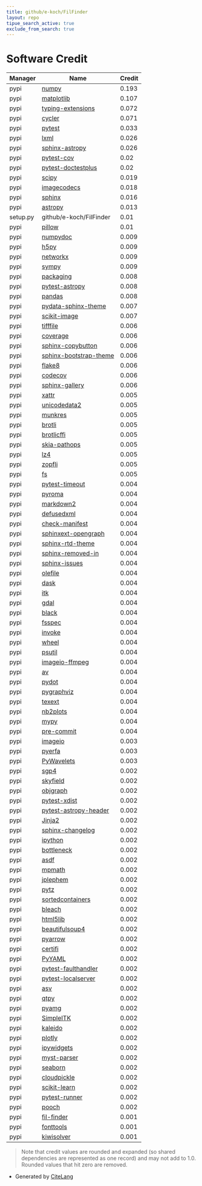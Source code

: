 ```yaml
---
title: github/e-koch/FilFinder
layout: repo
tipue_search_active: true
exclude_from_search: true
---
```

# Software Credit

|Manager|Name|Credit|
|-------|----|------|
|pypi|[numpy](https://pypi.org/project/numpy)|0.193|
|pypi|[matplotlib](https://matplotlib.org)|0.107|
|pypi|[typing-extensions](https://pypi.org/project/typing-extensions)|0.072|
|pypi|[cycler](https://github.com/matplotlib/cycler)|0.071|
|pypi|[pytest](https://pypi.org/project/pytest)|0.033|
|pypi|[lxml](https://pypi.org/project/lxml)|0.026|
|pypi|[sphinx-astropy](https://pypi.org/project/sphinx-astropy)|0.026|
|pypi|[pytest-cov](https://github.com/pytest-dev/pytest-cov)|0.02|
|pypi|[pytest-doctestplus](https://pypi.org/project/pytest-doctestplus)|0.02|
|pypi|[scipy](https://pypi.org/project/scipy)|0.019|
|pypi|[imagecodecs](https://pypi.org/project/imagecodecs)|0.018|
|pypi|[sphinx](https://pypi.org/project/sphinx)|0.016|
|pypi|[astropy](http://astropy.org)|0.013|
|setup.py|github/e-koch/FilFinder|0.01|
|pypi|[pillow](https://python-pillow.org)|0.01|
|pypi|[numpydoc](https://pypi.org/project/numpydoc)|0.009|
|pypi|[h5py](http://www.h5py.org)|0.009|
|pypi|[networkx](https://networkx.org/)|0.009|
|pypi|[sympy](https://pypi.org/project/sympy)|0.009|
|pypi|[packaging](https://pypi.org/project/packaging)|0.008|
|pypi|[pytest-astropy](https://pypi.org/project/pytest-astropy)|0.008|
|pypi|[pandas](https://pypi.org/project/pandas)|0.008|
|pypi|[pydata-sphinx-theme](https://pypi.org/project/pydata-sphinx-theme)|0.007|
|pypi|[scikit-image](https://scikit-image.org)|0.007|
|pypi|[tifffile](https://www.lfd.uci.edu/~gohlke/)|0.006|
|pypi|[coverage](https://pypi.org/project/coverage)|0.006|
|pypi|[sphinx-copybutton](https://pypi.org/project/sphinx-copybutton)|0.006|
|pypi|[sphinx-bootstrap-theme](https://pypi.org/project/sphinx-bootstrap-theme)|0.006|
|pypi|[flake8](https://pypi.org/project/flake8)|0.006|
|pypi|[codecov](https://pypi.org/project/codecov)|0.006|
|pypi|[sphinx-gallery](https://pypi.org/project/sphinx-gallery)|0.006|
|pypi|[xattr](https://pypi.org/project/xattr)|0.005|
|pypi|[unicodedata2](https://pypi.org/project/unicodedata2)|0.005|
|pypi|[munkres](https://pypi.org/project/munkres)|0.005|
|pypi|[brotli](https://pypi.org/project/brotli)|0.005|
|pypi|[brotlicffi](https://pypi.org/project/brotlicffi)|0.005|
|pypi|[skia-pathops](https://pypi.org/project/skia-pathops)|0.005|
|pypi|[lz4](https://pypi.org/project/lz4)|0.005|
|pypi|[zopfli](https://pypi.org/project/zopfli)|0.005|
|pypi|[fs](https://pypi.org/project/fs)|0.005|
|pypi|[pytest-timeout](https://pypi.org/project/pytest-timeout)|0.004|
|pypi|[pyroma](https://pypi.org/project/pyroma)|0.004|
|pypi|[markdown2](https://pypi.org/project/markdown2)|0.004|
|pypi|[defusedxml](https://pypi.org/project/defusedxml)|0.004|
|pypi|[check-manifest](https://pypi.org/project/check-manifest)|0.004|
|pypi|[sphinxext-opengraph](https://pypi.org/project/sphinxext-opengraph)|0.004|
|pypi|[sphinx-rtd-theme](https://pypi.org/project/sphinx-rtd-theme)|0.004|
|pypi|[sphinx-removed-in](https://pypi.org/project/sphinx-removed-in)|0.004|
|pypi|[sphinx-issues](https://pypi.org/project/sphinx-issues)|0.004|
|pypi|[olefile](https://pypi.org/project/olefile)|0.004|
|pypi|[dask](https://pypi.org/project/dask)|0.004|
|pypi|[itk](https://pypi.org/project/itk)|0.004|
|pypi|[gdal](https://pypi.org/project/gdal)|0.004|
|pypi|[black](https://pypi.org/project/black)|0.004|
|pypi|[fsspec](https://pypi.org/project/fsspec)|0.004|
|pypi|[invoke](https://pypi.org/project/invoke)|0.004|
|pypi|[wheel](https://pypi.org/project/wheel)|0.004|
|pypi|[psutil](https://pypi.org/project/psutil)|0.004|
|pypi|[imageio-ffmpeg](https://pypi.org/project/imageio-ffmpeg)|0.004|
|pypi|[av](https://pypi.org/project/av)|0.004|
|pypi|[pydot](https://pypi.org/project/pydot)|0.004|
|pypi|[pygraphviz](https://pypi.org/project/pygraphviz)|0.004|
|pypi|[texext](https://pypi.org/project/texext)|0.004|
|pypi|[nb2plots](https://pypi.org/project/nb2plots)|0.004|
|pypi|[mypy](https://pypi.org/project/mypy)|0.004|
|pypi|[pre-commit](https://pypi.org/project/pre-commit)|0.004|
|pypi|[imageio](https://github.com/imageio/imageio)|0.003|
|pypi|[pyerfa](https://github.com/liberfa/pyerfa)|0.003|
|pypi|[PyWavelets](https://github.com/PyWavelets/pywt)|0.003|
|pypi|[sgp4](https://pypi.org/project/sgp4)|0.002|
|pypi|[skyfield](https://pypi.org/project/skyfield)|0.002|
|pypi|[objgraph](https://pypi.org/project/objgraph)|0.002|
|pypi|[pytest-xdist](https://pypi.org/project/pytest-xdist)|0.002|
|pypi|[pytest-astropy-header](https://pypi.org/project/pytest-astropy-header)|0.002|
|pypi|[Jinja2](https://pypi.org/project/Jinja2)|0.002|
|pypi|[sphinx-changelog](https://pypi.org/project/sphinx-changelog)|0.002|
|pypi|[ipython](https://pypi.org/project/ipython)|0.002|
|pypi|[bottleneck](https://pypi.org/project/bottleneck)|0.002|
|pypi|[asdf](https://pypi.org/project/asdf)|0.002|
|pypi|[mpmath](https://pypi.org/project/mpmath)|0.002|
|pypi|[jplephem](https://pypi.org/project/jplephem)|0.002|
|pypi|[pytz](https://pypi.org/project/pytz)|0.002|
|pypi|[sortedcontainers](https://pypi.org/project/sortedcontainers)|0.002|
|pypi|[bleach](https://pypi.org/project/bleach)|0.002|
|pypi|[html5lib](https://pypi.org/project/html5lib)|0.002|
|pypi|[beautifulsoup4](https://pypi.org/project/beautifulsoup4)|0.002|
|pypi|[pyarrow](https://pypi.org/project/pyarrow)|0.002|
|pypi|[certifi](https://pypi.org/project/certifi)|0.002|
|pypi|[PyYAML](https://pypi.org/project/PyYAML)|0.002|
|pypi|[pytest-faulthandler](https://pypi.org/project/pytest-faulthandler)|0.002|
|pypi|[pytest-localserver](https://pypi.org/project/pytest-localserver)|0.002|
|pypi|[asv](https://pypi.org/project/asv)|0.002|
|pypi|[qtpy](https://pypi.org/project/qtpy)|0.002|
|pypi|[pyamg](https://pypi.org/project/pyamg)|0.002|
|pypi|[SimpleITK](https://pypi.org/project/SimpleITK)|0.002|
|pypi|[kaleido](https://pypi.org/project/kaleido)|0.002|
|pypi|[plotly](https://pypi.org/project/plotly)|0.002|
|pypi|[ipywidgets](https://pypi.org/project/ipywidgets)|0.002|
|pypi|[myst-parser](https://pypi.org/project/myst-parser)|0.002|
|pypi|[seaborn](https://pypi.org/project/seaborn)|0.002|
|pypi|[cloudpickle](https://pypi.org/project/cloudpickle)|0.002|
|pypi|[scikit-learn](https://pypi.org/project/scikit-learn)|0.002|
|pypi|[pytest-runner](https://pypi.org/project/pytest-runner)|0.002|
|pypi|[pooch](https://pypi.org/project/pooch)|0.002|
|pypi|[fil-finder](http://fil-finder.readthedocs.io)|0.001|
|pypi|[fonttools](http://github.com/fonttools/fonttools)|0.001|
|pypi|[kiwisolver](https://github.com/nucleic/kiwi)|0.001|


> Note that credit values are rounded and expanded (so shared dependencies are represented as one record) and may not add to 1.0. Rounded values that hit zero are removed.


- Generated by [CiteLang](https://github.com/vsoch/citelang)
